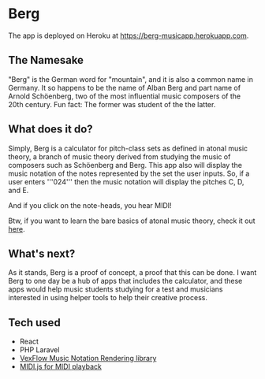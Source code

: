 # Berg

The app is deployed on Heroku at https://berg-musicapp.herokuapp.com.

## The Namesake

"Berg" is the German word for "mountain", and it is also a common name in Germany. It so happens to be the name of Alban Berg and part name of Arnold Schöenberg, two of the most influential music composers of the 20th century. Fun fact: The former was student of the the latter.

## What does it do?

Simply, Berg is a calculator for pitch-class sets as defined in atonal music theory, a branch of music theory derived from studying the music of composers such as Schöenberg and Berg. This app also will display the music notation of the notes represented by the set the user inputs. So, if a user enters '''024''' then the music notation will display the pitches C, D, and E.

And if you click on the note-heads, you hear MIDI!

Btw, if you want to learn the bare basics of atonal music theory, check it out [here](http://openmusictheory.com/atonal.html).

## What's next?

As it stands, Berg is a proof of concept, a proof that this can be done. I want Berg to one day be a hub of apps that includes the calculator, and these apps would help music students studying for a test and musicians interested in using helper tools to help their creative process. 

## Tech used

- React
- PHP Laravel
- [VexFlow Music Notation Rendering library](https://www.vexflow.com/)
- [MIDI.js for MIDI playback](https://github.com/mudcube/MIDI.js/)
